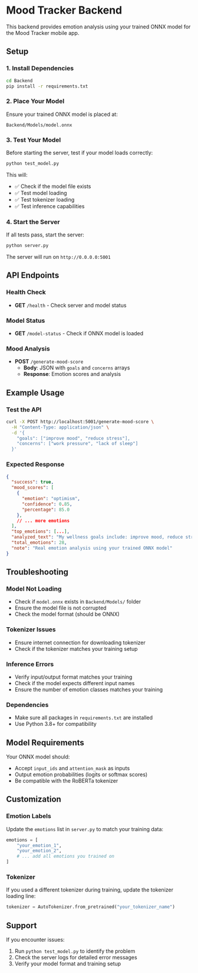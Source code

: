 # Mood Tracker Backend

This backend provides emotion analysis using your trained ONNX model for the Mood Tracker mobile app.

## Setup

### 1. Install Dependencies

```bash
cd Backend
pip install -r requirements.txt
```

### 2. Place Your Model

Ensure your trained ONNX model is placed at:
```
Backend/Models/model.onnx
```

### 3. Test Your Model

Before starting the server, test if your model loads correctly:

```bash
python test_model.py
```

This will:
- ✅ Check if the model file exists
- ✅ Test model loading
- ✅ Test tokenizer loading
- ✅ Test inference capabilities

### 4. Start the Server

If all tests pass, start the server:

```bash
python server.py
```

The server will run on `http://0.0.0.0:5001`

## API Endpoints

### Health Check
- **GET** `/health` - Check server and model status

### Model Status
- **GET** `/model-status` - Check if ONNX model is loaded

### Mood Analysis
- **POST** `/generate-mood-score`
  - **Body**: JSON with `goals` and `concerns` arrays
  - **Response**: Emotion scores and analysis

## Example Usage

### Test the API

```bash
curl -X POST http://localhost:5001/generate-mood-score \
  -H "Content-Type: application/json" \
  -d '{
    "goals": ["improve mood", "reduce stress"],
    "concerns": ["work pressure", "lack of sleep"]
  }'
```

### Expected Response

```json
{
  "success": true,
  "mood_scores": [
    {
      "emotion": "optimism",
      "confidence": 0.85,
      "percentage": 85.0
    },
    // ... more emotions
  ],
  "top_emotions": [...],
  "analyzed_text": "My wellness goals include: improve mood, reduce stress. I'm also dealing with: work pressure, lack of sleep.",
  "total_emotions": 28,
  "note": "Real emotion analysis using your trained ONNX model"
}
```

## Troubleshooting

### Model Not Loading
- Check if `model.onnx` exists in `Backend/Models/` folder
- Ensure the model file is not corrupted
- Check the model format (should be ONNX)

### Tokenizer Issues
- Ensure internet connection for downloading tokenizer
- Check if the tokenizer matches your training setup

### Inference Errors
- Verify input/output format matches your training
- Check if the model expects different input names
- Ensure the number of emotion classes matches your training

### Dependencies
- Make sure all packages in `requirements.txt` are installed
- Use Python 3.8+ for compatibility

## Model Requirements

Your ONNX model should:
- Accept `input_ids` and `attention_mask` as inputs
- Output emotion probabilities (logits or softmax scores)
- Be compatible with the RoBERTa tokenizer

## Customization

### Emotion Labels
Update the `emotions` list in `server.py` to match your training data:

```python
emotions = [
    "your_emotion_1",
    "your_emotion_2",
    # ... add all emotions you trained on
]
```

### Tokenizer
If you used a different tokenizer during training, update the tokenizer loading line:

```python
tokenizer = AutoTokenizer.from_pretrained("your_tokenizer_name")
```

## Support

If you encounter issues:
1. Run `python test_model.py` to identify the problem
2. Check the server logs for detailed error messages
3. Verify your model format and training setup
